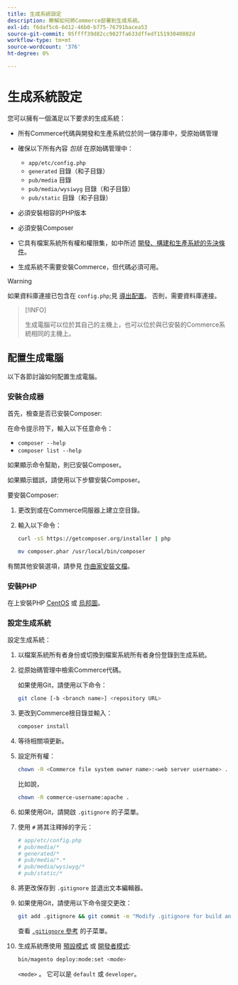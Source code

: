 ```yaml
---
title: 生成系統設定
description: 瞭解如何將Commerce部署到生成系統。
exl-id: f6daf5c6-6d12-46b0-b775-76791bacea53
source-git-commit: 95ffff39d82cc9027fa633dffedf15193040802d
workflow-type: tm+mt
source-wordcount: '376'
ht-degree: 0%

---
```


# 生成系統設定

您可以擁有一個滿足以下要求的生成系統：

- 所有Commerce代碼與開發和生產系統位於同一儲存庫中，受原始碼管理
- 確保以下所有內容 _包括_ 在原始碼管理中：

   - `app/etc/config.php`
   - `generated` 目錄（和子目錄）
   - `pub/media` 目錄
   - `pub/media/wysiwyg` 目錄（和子目錄）
   - `pub/static` 目錄（和子目錄）

- 必須安裝相容的PHP版本
- 必須安裝Composer
- 它具有檔案系統所有權和權限集，如中所述 [開發、構建和生產系統的先決條件](../deployment/technical-details.md)。
- 生成系統不需要安裝Commerce，但代碼必須可用。

>[!WARNING]
>
>如果資料庫連接已包含在 `config.php`;見 [導出配置](../cli/export-configuration.md)。 否則，需要資料庫連接。

>[!INFO]
>
>生成電腦可以位於其自己的主機上，也可以位於與已安裝的Commerce系統相同的主機上。

## 配置生成電腦

以下各節討論如何配置生成電腦。

### 安裝合成器

首先，檢查是否已安裝Composer:

在命令提示符下，輸入以下任意命令：

- `composer --help`
- `composer list --help`

如果顯示命令幫助，則已安裝Composer。

如果顯示錯誤，請使用以下步驟安裝Composer。

要安裝Composer:

1. 更改到或在Commerce伺服器上建立空目錄。

1. 輸入以下命令：

   ```bash
   curl -sS https://getcomposer.org/installer | php
   ```

   ```bash
   mv composer.phar /usr/local/bin/composer
   ```

有關其他安裝選項，請參見 [作曲家安裝文檔][composer]。

### 安裝PHP

在上安裝PHP [CentOS] 或 [烏邦圖]。

### 設定生成系統

設定生成系統：

1. 以檔案系統所有者身份或切換到檔案系統所有者身份登錄到生成系統。
1. 從原始碼管理中檢索Commerce代碼。

   如果使用Git，請使用以下命令：

   ```bash
   git clone [-b <branch name>] <repository URL>
   ```

1. 更改到Commerce根目錄並輸入：

   ```bash
   composer install
   ```

1. 等待相關項更新。
1. 設定所有權：

   ```bash
   chown -R <Commerce file system owner name>:<web server username> .
   ```

   比如說，

   ```bash
   chown -R commerce-username:apache .
   ```

1. 如果使用Git，請開啟 `.gitignore` 的子菜單。
1. 使用 `#` 將其注釋掉的字元：

   ```conf
   # app/etc/config.php
   # pub/media/*
   # generated/*
   # pub/media/*.*
   # pub/media/wysiwyg/*
   # pub/static/*
   ```

1. 將更改保存到 `.gitignore` 並退出文本編輯器。
1. 如果使用Git，請使用以下命令提交更改：

   ```bash
   git add .gitignore && git commit -m "Modify .gitignore for build and production"
   ```

   查看 [`.gitignore` 參考](../reference/config-reference-gitignore.md) 的子菜單。

1. 生成系統應使用 [預設模式](../bootstrap/application-modes.md#default-mode) 或 [開發者模式](../bootstrap/application-modes.md#developer-mode):

   ```bash
   bin/magento deploy:mode:set <mode>
   ```

   `<mode>` 。 它可以是 `default` 或 `developer`。

<!-- Link Definitions -->

[CentOS]: https://wiki.centos.org/HowTos/php7
[composer]: https://getcomposer.org/download/
[烏邦圖]: https://help.ubuntu.com/lts/serverguide/php.html
